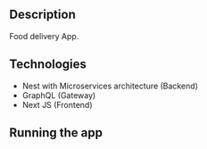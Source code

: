 ## Description

Food delivery App.

## Technologies

- Nest with Microservices architecture (Backend)
- GraphQL (Gateway)
- Next JS (Frontend)

## Running the app

<!-- ```bash
# development
$ npm run start

# watch mode
$ npm run start:dev

# production mode
$ npm run start:prod
``` -->

<!-- ## Test

```bash
# unit tests
$ npm run test

# e2e tests
$ npm run test:e2e

# test coverage
$ npm run test:cov
``` -->
